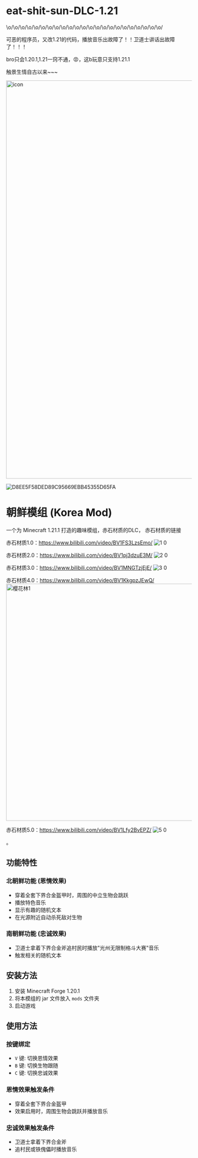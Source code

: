 # eat-shit-sun-DLC-1.21
\o/\o/\o/\o/\o/\o/\o/\o/\o/\o/\o/\o/\o/\o/\o/\o/\o/\o/\o/\o/\o/\o/\o/

可恶的程序员，又改1.21的代码，播放音乐出故障了！！卫道士讲话出故障了！！！

bro只会1.20.1,1.21一窍不通，😡，这b玩意只支持1.21.1

触景生情自古以来~~~

<img width="1920" height="1080" alt="icon" src="https://github.com/user-attachments/assets/1cfa0cb8-9240-4dae-a1fb-5024414fe245" />

![D8EE5F58DED89C95669EBB45355D65FA](https://github.com/user-attachments/assets/f65616eb-ab21-4c31-8fd0-cda2c0f16e9d)

# 朝鲜模组 (Korea Mod)

一个为 Minecraft 1.21.1 打造的趣味模组，赤石材质的DLC，
赤石材质的链接

赤石材质1.0：https://www.bilibili.com/video/BV1FS3LzsEmo/
![1 0](https://github.com/user-attachments/assets/860f9358-4bef-42ab-9d96-df65b2234fb1)

赤石材质2.0：https://www.bilibili.com/video/BV1pj3dzuE3M/
![2 0](https://github.com/user-attachments/assets/2892cae2-b626-4f2f-90d3-2bb5431f047c)

赤石材质3.0：https://www.bilibili.com/video/BV1MNGTzjEjE/
![3 0](https://github.com/user-attachments/assets/47be9342-f233-454e-83a4-70c8a5813b51)

赤石材质4.0：https://www.bilibili.com/video/BV1KkgpzJEwQ/
<img width="1024" height="643" alt="樱花林1" src="https://github.com/user-attachments/assets/f7818519-e4eb-4b65-8eab-97ae8a179c1d" />

赤石材质5.0：https://www.bilibili.com/video/BV1Lfy2BvEPZ/
![5 0](https://github.com/user-attachments/assets/52e50907-6dce-448f-b0fb-c309fa2b6c55)

。

## 功能特性

### 北朝鲜功能 (恩情效果)
- 穿着全套下界合金盔甲时，周围的中立生物会跳跃
- 播放特色音乐
- 显示有趣的随机文本
- 在光源附近自动杀死敌对生物

### 南朝鲜功能 (忠诚效果)
- 卫道士拿着下界合金斧追村民时播放"光州无限制格斗大赛"音乐
- 触发相关的随机文本

## 安装方法

1. 安装 Minecraft Forge 1.20.1
2. 将本模组的 jar 文件放入 `mods` 文件夹
3. 启动游戏

## 使用方法

### 按键绑定
- `V` 键: 切换恩情效果
- `B` 键: 切换生物跟随
- `C` 键: 切换忠诚效果

### 恩情效果触发条件
- 穿着全套下界合金盔甲
- 效果启用时，周围生物会跳跃并播放音乐

### 忠诚效果触发条件
- 卫道士拿着下界合金斧
- 追村民或铁傀儡时播放音乐


